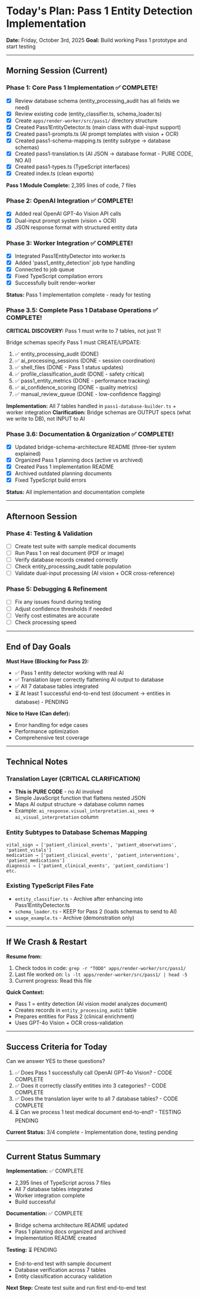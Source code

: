 # Today's Plan: Pass 1 Entity Detection Implementation
**Date:** Friday, October 3rd, 2025
**Goal:** Build working Pass 1 prototype and start testing

---

## Morning Session (Current)

### Phase 1: Core Pass 1 Implementation ✅ COMPLETE!
- [x] Review database schema (entity_processing_audit has all fields we need)
- [x] Review existing code (entity_classifier.ts, schema_loader.ts)
- [x] Create `apps/render-worker/src/pass1/` directory structure
- [x] Created Pass1EntityDetector.ts (main class with dual-input support)
- [x] Created pass1-prompts.ts (AI prompt templates with vision + OCR)
- [x] Created pass1-schema-mapping.ts (entity subtype → database schemas)
- [x] Created pass1-translation.ts (AI JSON → database format - PURE CODE, NO AI)
- [x] Created pass1-types.ts (TypeScript interfaces)
- [x] Created index.ts (clean exports)

**Pass 1 Module Complete:** 2,395 lines of code, 7 files

### Phase 2: OpenAI Integration ✅ COMPLETE!
- [x] Added real OpenAI GPT-4o Vision API calls
- [x] Dual-input prompt system (vision + OCR)
- [x] JSON response format with structured entity data

### Phase 3: Worker Integration ✅ COMPLETE!
- [x] Integrated Pass1EntityDetector into worker.ts
- [x] Added 'pass1_entity_detection' job type handling
- [x] Connected to job queue
- [x] Fixed TypeScript compilation errors
- [x] Successfully built render-worker

**Status:** Pass 1 implementation complete - ready for testing

### Phase 3.5: Complete Pass 1 Database Operations ✅ COMPLETE!
**CRITICAL DISCOVERY:** Pass 1 must write to 7 tables, not just 1!

Bridge schemas specify Pass 1 must CREATE/UPDATE:
1. ✅ entity_processing_audit (DONE)
2. ✅ ai_processing_sessions (DONE - session coordination)
3. ✅ shell_files (DONE - Pass 1 status updates)
4. ✅ profile_classification_audit (DONE - safety critical)
5. ✅ pass1_entity_metrics (DONE - performance tracking)
6. ✅ ai_confidence_scoring (DONE - quality metrics)
7. ✅ manual_review_queue (DONE - low-confidence flagging)

**Implementation:** All 7 tables handled in `pass1-database-builder.ts` + worker integration
**Clarification:** Bridge schemas are OUTPUT specs (what we write to DB), not INPUT to AI

### Phase 3.6: Documentation & Organization ✅ COMPLETE!
- [x] Updated bridge-schema-architecture README (three-tier system explained)
- [x] Organized Pass 1 planning docs (active vs archived)
- [x] Created Pass 1 implementation README
- [x] Archived outdated planning documents
- [x] Fixed TypeScript build errors

**Status:** All implementation and documentation complete

---

## Afternoon Session

### Phase 4: Testing & Validation
- [ ] Create test suite with sample medical documents
- [ ] Run Pass 1 on real document (PDF or image)
- [ ] Verify database records created correctly
- [ ] Check entity_processing_audit table population
- [ ] Validate dual-input processing (AI vision + OCR cross-reference)

### Phase 5: Debugging & Refinement
- [ ] Fix any issues found during testing
- [ ] Adjust confidence thresholds if needed
- [ ] Verify cost estimates are accurate
- [ ] Check processing speed

---

## End of Day Goals

**Must Have (Blocking for Pass 2):**
- ✅ Pass 1 entity detector working with real AI
- ✅ Translation layer correctly flattening AI output to database
- ✅ All 7 database tables integrated
- ⏳ At least 1 successful end-to-end test (document → entities in database) - PENDING

**Nice to Have (Can defer):**
- Error handling for edge cases
- Performance optimization
- Comprehensive test coverage

---

## Technical Notes

### Translation Layer (CRITICAL CLARIFICATION)
- **This is PURE CODE** - no AI involved
- Simple JavaScript function that flattens nested JSON
- Maps AI output structure → database column names
- Example: `ai_response.visual_interpretation.ai_sees` → `ai_visual_interpretation` column

### Entity Subtypes to Database Schemas Mapping
```
vital_sign → ['patient_clinical_events', 'patient_observations', 'patient_vitals']
medication → ['patient_clinical_events', 'patient_interventions', 'patient_medications']
diagnosis → ['patient_clinical_events', 'patient_conditions']
etc.
```

### Existing TypeScript Files Fate
- `entity_classifier.ts` - Archive after enhancing into Pass1EntityDetector.ts
- `schema_loader.ts` - KEEP for Pass 2 (loads schemas to send to AI)
- `usage_example.ts` - Archive (demonstration only)

---

## If We Crash & Restart

**Resume from:**
1. Check todos in code: `grep -r "TODO" apps/render-worker/src/pass1/`
2. Last file worked on: `ls -lt apps/render-worker/src/pass1/ | head -5`
3. Current progress: Read this file

**Quick Context:**
- Pass 1 = entity detection (AI vision model analyzes document)
- Creates records in `entity_processing_audit` table
- Prepares entities for Pass 2 (clinical enrichment)
- Uses GPT-4o Vision + OCR cross-validation

---

## Success Criteria for Today

Can we answer YES to these questions?
1. ✅ Does Pass 1 successfully call OpenAI GPT-4o Vision? - CODE COMPLETE
2. ✅ Does it correctly classify entities into 3 categories? - CODE COMPLETE
3. ✅ Does the translation layer write to all 7 database tables? - CODE COMPLETE
4. ⏳ Can we process 1 test medical document end-to-end? - TESTING PENDING

**Current Status:** 3/4 complete - Implementation done, testing pending

---

## Current Status Summary

**Implementation:** ✅ COMPLETE
- 2,395 lines of TypeScript across 7 files
- All 7 database tables integrated
- Worker integration complete
- Build successful

**Documentation:** ✅ COMPLETE
- Bridge schema architecture README updated
- Pass 1 planning docs organized and archived
- Implementation README created

**Testing:** ⏳ PENDING
- End-to-end test with sample document
- Database verification across 7 tables
- Entity classification accuracy validation

**Next Step:** Create test suite and run first end-to-end test
